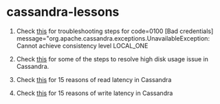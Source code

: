 # cassandra-lessons

1.  Check [this](https://github.com/laxmikant99/cassandra-lessons/blob/master/UnavailableException.md) for troubleshooting steps for code=0100 [Bad credentials] message="org.apache.cassandra.exceptions.UnavailableException: Cannot achieve consistency level LOCAL_ONE

2.  Check [this](https://github.com/laxmikant99/cassandra-lessons/blob/master/HighDiskUsage.md) for some of the steps to resolve high disk usage issue in Cassandra.

3. Check [this](https://github.com/laxmikant99/cassandra-lessons/blob/master/HighReadLatency.md) for 15 reasons of read latency in Cassandra

4. Check [this](https://github.com/laxmikant99/cassandra-lessons/blob/master/HighWriteLatency.md) for 15 reasons of write latency in Cassandra

